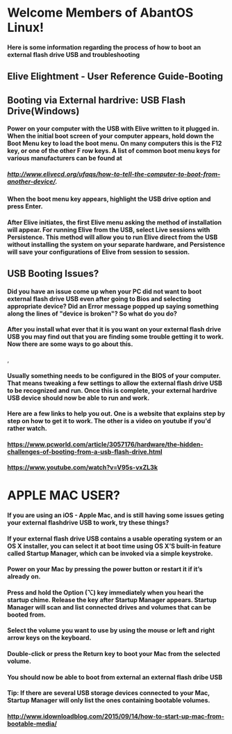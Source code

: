 # Welcome Members of AbantOS Linux! 

#### Here is some information regarding the process of how to boot an external flash drive USB and troubleshooting

## Elive Elightment - User Reference Guide-Booting 







## Booting via External hardrive: USB Flash Drive(Windows)


#### Power on your computer with the USB with Elive written to it plugged in. When the initial boot screen of your computer appears, hold down the Boot Menu key to load the boot menu. On many computers this is the F12 key, or one of the other F row keys. A list of common boot menu keys for various manufacturers can be found at

##### http://www.elivecd.org/ufaqs/how-to-tell-the-computer-to-boot-from-another-device/.
  
#### When the boot menu key appears, highlight the USB drive option and press Enter.
    
#### After Elive initiates, the first Elive menu asking the method of installation will appear. For running Elive from the USB, select Live sessions with Persistence. This method will allow you to run Elive direct from the USB without installing the system on your separate hardware, and Persistence will save your configurations of Elive from session to session.


## USB Booting Issues?


#### Did you have an issue come up when your PC did not want to boot external flash drive USB even after going to Bios and selecting appropriate device? Did an Error message popped up saying something along the lines of "device is broken"? So what do you do?

#### After you install what ever that it is you want on your external flash drive USB you may find out that you are finding some trouble getting it to work. Now there are some ways to go about this. 

,
#### Usually something needs to be configured in the BIOS of your computer. That means tweaking a few settings to allow the external flash drive USB to be recognized and run. Once this is complete, your external hardrive USB device should now be able to run and work.




#### Here are a few links to help you out. One is a website that explains step by step on how to get it to work. The other is a video on youtube if you'd rather watch. 


#### https://www.pcworld.com/article/3057176/hardware/the-hidden-challenges-of-booting-from-a-usb-flash-drive.html

#### https://www.youtube.com/watch?v=V95s-vxZL3k







# APPLE MAC USER?

#### If you are using an iOS - Apple Mac, and is still having some issues geting your external flashdrive USB to work, try these things?

#### If your external flash drive USB contains a usable operating system or an OS X installer, you can select it at boot time using OS X’S built-in feature called   Startup Manager,  which can be invoked via a simple keystroke.

#### Power on your Mac by pressing the power button  or restart it if it’s already on.

#### Press and hold the Option (⌥) key immediately when you heari the startup chime. Release the key after Startup Manager appears. Startup Manager will scan and list connected drives and volumes that can be booted from.


#### Select the volume you want to use by using the mouse or left and right arrow keys on the keyboard.


####  Double-click or press the Return key to boot your Mac from the selected volume.

#### You should now be able to boot from external an external flash dribe USB



#### Tip: If there are several USB storage devices connected to your Mac, Startup Manager will only list the ones containing bootable volumes.




#### http://www.idownloadblog.com/2015/09/14/how-to-start-up-mac-from-bootable-media/

